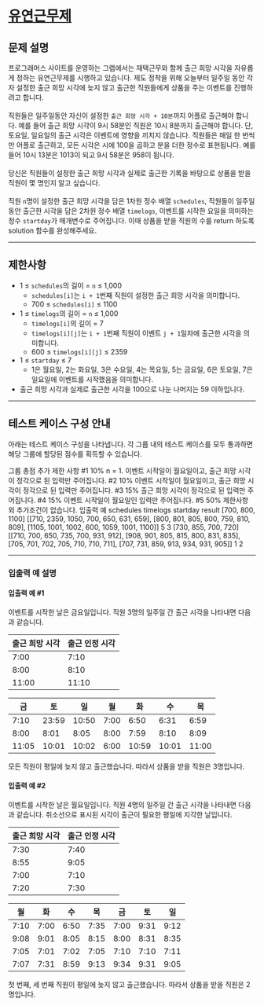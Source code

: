 # [유연근무제](https://school.programmers.co.kr/learn/courses/30/lessons/388351)

## 문제 설명

프로그래머스 사이트를 운영하는 그렙에서는 재택근무와 함께 출근 희망 시각을 자유롭게 정하는 유연근무제를 시행하고 있습니다. 제도 정착을 위해 오늘부터 일주일 동안 각자 설정한 출근 희망 시각에 늦지 않고 출근한 직원들에게 상품을 주는 이벤트를 진행하려고 합니다.<br><br>
직원들은 일주일동안 자신이 설정한 `출근 희망 시각 + 10분`까지 어플로 출근해야 합니다. 예를 들어 출근 희망 시각이 9시 58분인 직원은 10시 8분까지 출근해야 합니다. 단, 토요일, 일요일의 출근 시각은 이벤트에 영향을 끼치지 않습니다. 직원들은 매일 한 번씩만 어플로 출근하고, 모든 시각은 시에 100을 곱하고 분을 더한 정수로 표현됩니다. 예를 들어 10시 13분은 1013이 되고 9시 58분은 958이 됩니다.<br><br>
당신은 직원들이 설정한 출근 희망 시각과 실제로 출근한 기록을 바탕으로 상품을 받을 직원이 몇 명인지 알고 싶습니다.<br><br>
직원 `n`명이 설정한 출근 희망 시각을 담은 1차원 정수 배열 `schedules`, 직원들이 일주일 동안 출근한 시각을 담은 2차원 정수 배열 `timelogs`, 이벤트를 시작한 요일을 의미하는 정수 `startday`가 매개변수로 주어집니다. 이때 상품을 받을 직원의 수를 return 하도록 solution 함수를 완성해주세요.

---

## 제한사항

- 1 ≤ `schedules`의 길이 = `n` ≤ 1,000
  - `schedules[i]`는 `i + 1`번째 직원이 설정한 출근 희망 시각을 의미합니다.
  - 700 ≤ `schedules[i]` ≤ 1100
- 1 ≤ `timelogs`의 길이 = `n` ≤ 1,000
  - `timelogs[i]`의 길이 = 7
  - `timelogs[i][j]`는 `i + 1`번째 직원이 이벤트 `j + 1`일차에 출근한 시각을 의미합니다.
  - 600 ≤ `timelogs[i][j]` ≤ 2359
- 1 ≤ `startday` ≤ 7
  - 1은 월요일, 2는 화요일, 3은 수요일, 4는 목요일, 5는 금요일, 6은 토요일, 7은 일요일에 이벤트를 시작했음을 의미합니다.
- 출근 희망 시각과 실제로 출근한 시각을 100으로 나눈 나머지는 59 이하입니다.

---

## 테스트 케이스 구성 안내

아래는 테스트 케이스 구성을 나타냅니다. 각 그룹 내의 테스트 케이스를 모두 통과하면 해당 그룹에 할당된 점수를 획득할 수 있습니다.

그룹 총점 추가 제한 사항
#1 10% n = 1. 이벤트 시작일이 월요일이고, 출근 희망 시각이 정각으로 된 입력만 주어집니다.
#2 10% 이벤트 시작일이 월요일이고, 출근 희망 시각이 정각으로 된 입력만 주어집니다.
#3 15% 출근 희망 시각이 정각으로 된 입력만 주어집니다.
#4 15% 이벤트 시작일이 월요일인 입력만 주어집니다.
#5 50% 제한사항 외 추가조건이 없습니다.
입출력 예
schedules timelogs startday result
[700, 800, 1100] [[710, 2359, 1050, 700, 650, 631, 659], [800, 801, 805, 800, 759, 810, 809], [1105, 1001, 1002, 600, 1059, 1001, 1100]] 5 3
[730, 855, 700, 720] [[710, 700, 650, 735, 700, 931, 912], [908, 901, 805, 815, 800, 831, 835], [705, 701, 702, 705, 710, 710, 711], [707, 731, 859, 913, 934, 931, 905]] 1 2

---

### 입출력 예 설명

#### 입출력 예 #1

이벤트를 시작한 날은 금요일입니다. 직원 3명의 일주일 간 출근 시각을 나타내면 다음과 같습니다.

| 출근 희망 시각 | 출근 인정 시각 |
| -------------- | -------------- |
| 7:00           | 7:10           |
| 8:00           | 8:10           |
| 11:00          | 11:10          |

| 금    | 토    | 일    | 월   | 화    | 수    | 목    |
| ----- | ----- | ----- | ---- | ----- | ----- | ----- |
| 7:10  | 23:59 | 10:50 | 7:00 | 6:50  | 6:31  | 6:59  |
| 8:00  | 8:01  | 8:05  | 8:00 | 7:59  | 8:10  | 8:09  |
| 11:05 | 10:01 | 10:02 | 6:00 | 10:59 | 10:01 | 11:00 |

모든 직원이 평일에 늦지 않고 출근했습니다. 따라서 상품을 받을 직원은 3명입니다.

#### 입출력 예 #2

이벤트를 시작한 날은 월요일입니다. 직원 4명의 일주일 간 출근 시각을 나타내면 다음과 같습니다. 취소선으로 표시된 시각이 출근이 필요한 평일에 지각한 날입니다.

| 출근 희망 시각 | 출근 인정 시각 |
| -------------- | -------------- |
| 7:30           | 7:40           |
| 8:55           | 9:05           |
| 7:00           | 7:10           |
| 7:20           | 7:30           |

| 월   | 화   | 수   | 목   | 금   | 토   | 일   |
| ---- | ---- | ---- | ---- | ---- | ---- | ---- |
| 7:10 | 7:00 | 6:50 | 7:35 | 7:00 | 9:31 | 9:12 |
| 9:08 | 9:01 | 8:05 | 8:15 | 8:00 | 8:31 | 8:35 |
| 7:05 | 7:01 | 7:02 | 7:05 | 7:10 | 7:10 | 7:11 |
| 7:07 | 7:31 | 8:59 | 9:13 | 9:34 | 9:31 | 9:05 |

첫 번째, 세 번째 직원이 평일에 늦지 않고 출근했습니다. 따라서 상품을 받을 직원은 2명입니다.
